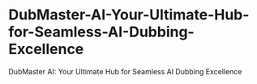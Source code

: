 # DubMaster-AI-Your-Ultimate-Hub-for-Seamless-AI-Dubbing-Excellence
DubMaster AI: Your Ultimate Hub for Seamless AI Dubbing Excellence
